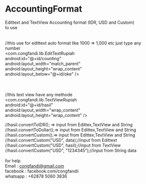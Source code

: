 # AccountingFormat
Edittext and TextView Accounting format (IDR, USD and Custom) <br/>
to use <br/>
<br/>
<br/>
//this use for edittext auto format like 1000 => 1,000 etc just type any number<br/>
  <com.congfandi.lib.EditTextRupiah<br/>
        android:id="@+id/counting"<br/>
        android:layout_width="match_parent"<br/>
        android:layout_height="wrap_content"<br/>
        android:layout_below="@+id/oke" /><br/>
<br/>
<br/>
<br/>
//this text view have any methode<br/>
   <com.congfandi.lib.TextViewRupiah<br/>
        android:id="@+id/hasil"<br/>
        android:layout_width="wrap_content"<br/>
        android:layout_height="wrap_content" /><br/>
        
//hasil.convertToIDR(); => input from Edittex,TextView and String<br/>
//hasil.convertToDollar();=> input from Edittex,TextView and String<br/>
//hasil.convertCustom();=> input from Edittex,TextView and String<br/>
//hasil.convertCustom("USD", data);//input from Edittext<br/>
//hasil.convertCustom("USD", hasil);//input from TextView<br/>
//hasil.convertCustom("USD", "1234345");//input from String data<br/>
<br/>
for help<br/>
Email : congfandi@gmail.com<br/>
facebook : facebook.com/congfandii<br/>
whatsapp : +62878 5060 3836<br/>
